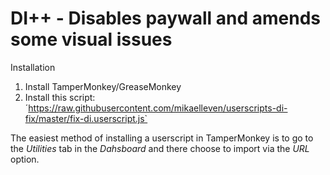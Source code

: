 # DI++ - Disables paywall and amends some visual issues

Installation

1. Install TamperMonkey/GreaseMonkey
2. Install this script: ´https://raw.githubusercontent.com/mikaelleven/userscripts-di-fix/master/fix-di.userscript.js`

The easiest method of installing a userscript in TamperMonkey is to go to the _Utilities_ tab in the _Dahsboard_ and there choose to import via the _URL_ option. 



